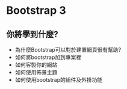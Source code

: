 # Bootstrap 3

## 你將學到什麼?
- 為什麼Bootstrap可以對於建置網頁很有幫助?
- 如何將bootstrap加到專案裡
- 如何客製你的網站
- 如何使用佈景主題
- 如何使用bootstrap的組件及外掛功能